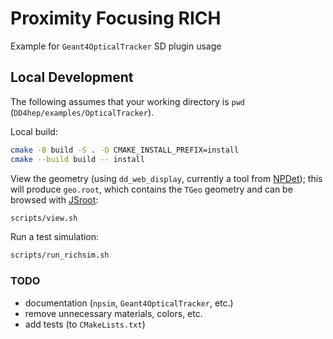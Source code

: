Proximity Focusing RICH
=======================

Example for `Geant4OpticalTracker` SD plugin usage

## Local Development
The following assumes that your working directory is `pwd` (`DD4hep/examples/OpticalTracker`).

Local build:
```bash
cmake -B build -S . -D CMAKE_INSTALL_PREFIX=install
cmake --build build -- install
```

View the geometry (using `dd_web_display`, currently a tool from [NPDet](https://eicweb.phy.anl.gov/EIC/NPDet));
this will produce `geo.root`, which contains the `TGeo` geometry and can be browsed with [JSroot](https://root.cern/js/):
```bash
scripts/view.sh
```

Run a test simulation:
```bash
scripts/run_richsim.sh
```

### TODO
- documentation (`npsim`, `Geant4OpticalTracker`, etc.)
- remove unnecessary materials, colors, etc.
- add tests (to `CMakeLists.txt`)
